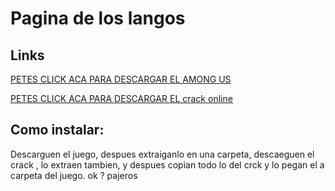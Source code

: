 <html>
<head>
  <meta charset="utf-8">
  <title>LANGOSITE</title>
</head>

<body>
  <h1><strong>Pagina de los langos</strong></h1>

  <h2>Links</h2>

  <p><a href="http://www.mediafire.com/file/yzxj8orexy8dk0d/4M0NGus.rar/file">PETES CLICK ACA PARA DESCARGAR EL AMONG US</a>  </p>
  
  <p>  <a href= "https://mega.nz/file/tI02iIwR#KY-_ql62tERnv8EjMA5zjy_CRf98U3fQwhhBh7er9NE">PETES CLICK ACA PARA DESCARGAR EL crack online</a></p>
  
  <h2>Como instalar:</h2>
  <p>Descarguen el juego, despues extraiganlo en una carpeta, descaeguen el crack , lo extraen tambien, y despues copian todo lo del crck y lo pegan el a carpeta del juego. ok ? pajeros </p>
</body></html>

